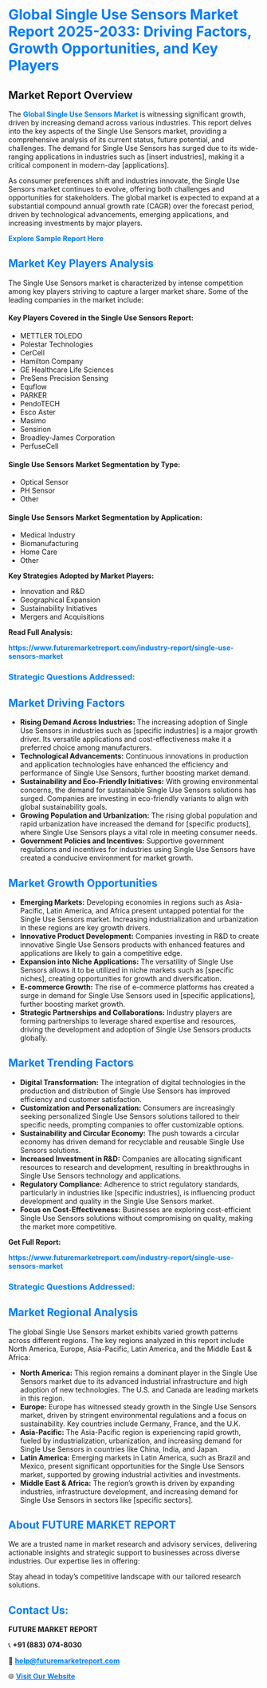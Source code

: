 <h1 style="color: #007BFF;">Global Single Use Sensors Market Report 2025-2033: Driving Factors, Growth Opportunities, and Key Players</h1>

<section id="overview">
<h2>Market Report Overview</h2>
<p>The <a href="https://www.futuremarketreport.com/industry-report/single-use-sensors-market" style="color: #007BFF; text-decoration: none;"><strong>Global Single Use Sensors Market</strong></a> is witnessing significant growth, driven by increasing demand across various industries. This report delves into the key aspects of the Single Use Sensors market, providing a comprehensive analysis of its current status, future potential, and challenges. The demand for Single Use Sensors has surged due to its wide-ranging applications in industries such as [insert industries], making it a critical component in modern-day [applications].</p>
<p>As consumer preferences shift and industries innovate, the Single Use Sensors market continues to evolve, offering both challenges and opportunities for stakeholders. The global market is expected to expand at a substantial compound annual growth rate (CAGR) over the forecast period, driven by technological advancements, emerging applications, and increasing investments by major players.</p>
</section>

<section id="overview">
<p><a href="https://www.futuremarketreport.com/request-sample/reportId=81449" style="color: #007BFF; text-decoration: none;"><strong>Explore Sample Report Here</strong></a></p>
</section>

<section id="key-players">
<h2 style="color: #007BFF;">Market Key Players Analysis</h2>
<p>The Single Use Sensors market is characterized by intense competition among key players striving to capture a larger market share. Some of the leading companies in the market include:</p>
<h4>Key Players Covered in the Single Use Sensors Report:</h4>
<ul><li>METTLER TOLEDO</li><li>Polestar Technologies</li><li>CerCell</li><li>Hamilton Company</li><li>GE Healthcare Life Sciences</li><li>PreSens Precision Sensing</li><li>Equflow</li><li>PARKER</li><li>PendoTECH</li><li>Esco Aster</li><li>Masimo</li><li>Sensirion</li><li>Broadley-James Corporation</li><li>PerfuseCell</li></ul>
<h4>Single Use Sensors Market Segmentation by Type:</h4>
<ul><li>Optical Sensor</li><li>PH Sensor</li><li>Other</li></ul>

<h4>Single Use Sensors Market Segmentation by Application:</h4>
<ul><li>Medical Industry</li><li>Biomanufacturing</li><li>Home Care</li><li>Other</li></ul>
<p><strong>Key Strategies Adopted by Market Players:</strong></p>
<ul>
<li>Innovation and R&D</li>
<li>Geographical Expansion</li>
<li>Sustainability Initiatives</li>
<li>Mergers and Acquisitions</li>
</ul>
</section>

<section>
<p><strong>Read Full Analysis: </strong></p><a href="https://www.futuremarketreport.com/industry-report/single-use-sensors-market" style="color: #007BFF; text-decoration: none;"><strong>https://www.futuremarketreport.com/industry-report/single-use-sensors-market</strong></a>
<h3 style="color: #007BFF;">Strategic Questions Addressed:</h3>
</section>

<section id="driving-factors">
<h2 style="color: #007BFF;">Market Driving Factors</h2>
<ul>
<li><strong>Rising Demand Across Industries:</strong> The increasing adoption of Single Use Sensors in industries such as [specific industries] is a major growth driver. Its versatile applications and cost-effectiveness make it a preferred choice among manufacturers.</li>
<li><strong>Technological Advancements:</strong> Continuous innovations in production and application technologies have enhanced the efficiency and performance of Single Use Sensors, further boosting market demand.</li>
<li><strong>Sustainability and Eco-Friendly Initiatives:</strong> With growing environmental concerns, the demand for sustainable Single Use Sensors solutions has surged. Companies are investing in eco-friendly variants to align with global sustainability goals.</li>
<li><strong>Growing Population and Urbanization:</strong> The rising global population and rapid urbanization have increased the demand for [specific products], where Single Use Sensors plays a vital role in meeting consumer needs.</li>
<li><strong>Government Policies and Incentives:</strong> Supportive government regulations and incentives for industries using Single Use Sensors have created a conducive environment for market growth.</li>
</ul>
</section>

<section id="growth-opportunities">
<h2 style="color: #007BFF;">Market Growth Opportunities</h2>
<ul>
<li><strong>Emerging Markets:</strong> Developing economies in regions such as Asia-Pacific, Latin America, and Africa present untapped potential for the Single Use Sensors market. Increasing industrialization and urbanization in these regions are key growth drivers.</li>
<li><strong>Innovative Product Development:</strong> Companies investing in R&D to create innovative Single Use Sensors products with enhanced features and applications are likely to gain a competitive edge.</li>
<li><strong>Expansion into Niche Applications:</strong> The versatility of Single Use Sensors allows it to be utilized in niche markets such as [specific niches], creating opportunities for growth and diversification.</li>
<li><strong>E-commerce Growth:</strong> The rise of e-commerce platforms has created a surge in demand for Single Use Sensors used in [specific applications], further boosting market growth.</li>
<li><strong>Strategic Partnerships and Collaborations:</strong> Industry players are forming partnerships to leverage shared expertise and resources, driving the development and adoption of Single Use Sensors products globally.</li>
</ul>
</section>

<section id="trending-factors">
<h2 style="color: #007BFF;">Market Trending Factors</h2>
<ul>
<li><strong>Digital Transformation:</strong> The integration of digital technologies in the production and distribution of Single Use Sensors has improved efficiency and customer satisfaction.</li>
<li><strong>Customization and Personalization:</strong> Consumers are increasingly seeking personalized Single Use Sensors solutions tailored to their specific needs, prompting companies to offer customizable options.</li>
<li><strong>Sustainability and Circular Economy:</strong> The push towards a circular economy has driven demand for recyclable and reusable Single Use Sensors solutions.</li>
<li><strong>Increased Investment in R&D:</strong> Companies are allocating significant resources to research and development, resulting in breakthroughs in Single Use Sensors technology and applications.</li>
<li><strong>Regulatory Compliance:</strong> Adherence to strict regulatory standards, particularly in industries like [specific industries], is influencing product development and quality in the Single Use Sensors market.</li>
<li><strong>Focus on Cost-Effectiveness:</strong> Businesses are exploring cost-efficient Single Use Sensors solutions without compromising on quality, making the market more competitive.</li>
</ul>
</section>

<section>
<p><strong>Get Full Report: </strong></p><a href="https://www.futuremarketreport.com/industry-report/single-use-sensors-market" style="color: #007BFF; text-decoration: none;"><strong>https://www.futuremarketreport.com/industry-report/single-use-sensors-market</strong></a>
<h3 style="color: #007BFF;">Strategic Questions Addressed:</h3>
</section>


<section id="regional-analysis">
<h2 style="color: #007BFF;">Market Regional Analysis</h2>
<p>The global Single Use Sensors market exhibits varied growth patterns across different regions. The key regions analyzed in this report include North America, Europe, Asia-Pacific, Latin America, and the Middle East & Africa:</p>
<ul>
<li><strong>North America:</strong> This region remains a dominant player in the Single Use Sensors market due to its advanced industrial infrastructure and high adoption of new technologies. The U.S. and Canada are leading markets in this region.</li>
<li><strong>Europe:</strong> Europe has witnessed steady growth in the Single Use Sensors market, driven by stringent environmental regulations and a focus on sustainability. Key countries include Germany, France, and the U.K.</li>
<li><strong>Asia-Pacific:</strong> The Asia-Pacific region is experiencing rapid growth, fueled by industrialization, urbanization, and increasing demand for Single Use Sensors in countries like China, India, and Japan.</li>
<li><strong>Latin America:</strong> Emerging markets in Latin America, such as Brazil and Mexico, present significant opportunities for the Single Use Sensors market, supported by growing industrial activities and investments.</li>
<li><strong>Middle East & Africa:</strong> The region’s growth is driven by expanding industries, infrastructure development, and increasing demand for Single Use Sensors in sectors like [specific sectors].</li>
</ul>
</section>

<footer>
<h2 style="color: #007BFF;">About FUTURE MARKET REPORT</h2>
<p>We are a trusted name in market research and advisory services, delivering actionable insights and strategic support to businesses across diverse industries. Our expertise lies in offering:</p>

<p>Stay ahead in today’s competitive landscape with our tailored research solutions.</p>

<h2 style="color: #007BFF;">Contact Us:</h2>
<p><strong>FUTURE MARKET REPORT</strong></p>
<p>📞 <strong>+91 (883) 074-8030</strong></p>
<p>📧 <strong><a href="mailto:help@futuremarketreport.com" style="color: #007BFF;">help@futuremarketreport.com</a></strong></p>
<p>🌐 <strong><a href="https://www.futuremarketreport.com/" style="color: #007BFF;">Visit Our Website</a></strong></p>
</footer>